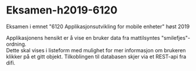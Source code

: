 # Eksamen-h2019-6120
Eksamen i emnet "6120 Applikasjonsutvikling for mobile enheter" høst 2019

Applikasjonens hensikt er å vise en bruker data fra mattilsyntes "smilefjes"-ordning. <br>
Dette skal vises i listeform med mulighet for mer informasjon om brukeren klikker på et gitt objekt.
Tilkoblingen til databasen skjer via et REST-api fra difi.

